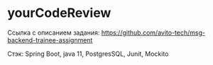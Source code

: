 # yourCodeReview

Ссылка с описанием задания:
https://github.com/avito-tech/msg-backend-trainee-assignment

Стэк: Spring Boot, java 11, PostgresSQL, Junit, Mockito




